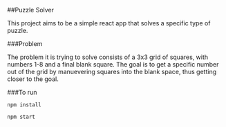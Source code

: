 ##Puzzle Solver

This project aims to be a simple react app that solves a specific type of puzzle.


###Problem

The problem it is trying to solve consists of a 3x3 grid of squares, with numbers 
1-8 and a final blank square. The goal is to get a specific number out of the grid
by manuevering squares into the blank space, thus getting closer to the goal.

###To run

`npm install`

`npm start`